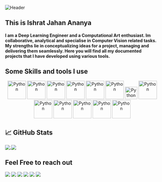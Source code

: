 ![Header](https://raw.githubusercontent.com/coreprinciple97/coreprinciple97/master/header.gif)

## This is Ishrat Jahan Ananya
####   I am a Deep Learning Engineer and a Computational Art enthusiast. Im collaborative, analytical and specialise in Computer Vision related tasks. My strengths lie in conceptualizing ideas for a project, managing and delivering them seamlessly. Here you will find all my documented projects that I have developed using various tools.
## Some Skills and tools I use

<p align="center">
	<img title="Python" alt="Python" src="https://raw.githubusercontent.com/coreprinciple97/coreprinciple97/master/images/python.svg" width="60" height="60" />
	<img title="Git" alt="Python" src="https://raw.githubusercontent.com/coreprinciple97/coreprinciple97/master/images/git.svg" width="60" height="60" />
	<img title="Jupyter" alt="Python" src="https://raw.githubusercontent.com/coreprinciple97/coreprinciple97/master/images/jupyter.svg" width="60" height="60" />
	<img title="MySQL" alt="Python" src="https://raw.githubusercontent.com/coreprinciple97/coreprinciple97/master/images/mysql.svg" width="60" height="60" />
	<img title="Autocad" alt="Python" src="https://raw.githubusercontent.com/coreprinciple97/coreprinciple97/master/images/autocad.svg" width="60" height="60" />
	<img title="Django" alt="Python" src="https://raw.githubusercontent.com/coreprinciple97/coreprinciple97/master/images/django.svg" width="60" height="60" />
	<img title="Bitbucket" alt="Python" src="https://raw.githubusercontent.com/coreprinciple97/coreprinciple97/master/images/bitbucket.svg" width="40" height="40" />
	<img title="Pytorch" alt="Python" src="https://raw.githubusercontent.com/coreprinciple97/coreprinciple97/master/images/pytorch.svg" width="60" height="60" />
	<img title="Sketchup" alt="Python" src="https://raw.githubusercontent.com/coreprinciple97/coreprinciple97/master/images/sketchup.svg" width="60" height="60" />
	<img title="Trello" alt="Python" src="https://raw.githubusercontent.com/coreprinciple97/coreprinciple97/master/images/trello.svg" width="60" height="60" />
	<img title="Tensorflow" alt="Python" src="https://raw.githubusercontent.com/coreprinciple97/coreprinciple97/master/images/tf.svg" width="60" height="60" />
	<img title="TouchDesigner" alt="Python" src="https://raw.githubusercontent.com/coreprinciple97/coreprinciple97/master/images/td.svg" width="60" height="60" />
	<img title="Pycharm" alt="Python" src="https://raw.githubusercontent.com/coreprinciple97/coreprinciple97/master/images/pycharm.svg" width="60" height="60" />

	
</p>

## &#x1f4c8; GitHub Stats

<a href="https://github.com/coreprinciple97/coreprinciple97">
  <img align="center" src="https://github-readme-stats.vercel.app/api/top-langs/?username=coreprinciple97&show_icons=true&hide=php,html&title_color=5db5ec&text_color=fff&icon_color=5db5ec&bg_color=000" />
</a>

<a href="https://github.com/coreprinciple97/coreprinciple97">
  <img align="center" src="https://github-readme-stats.vercel.app/api?username=coreprinciple97&show_icons=true&line_height=27&count_private=true&title_color=5db5ec&text_color=fff&icon_color=5db5ec&bg_color=000"  />
</a>

##  Feel Free to reach out
<p>
<a target="_blank" href="https://www.linkedin.com/in/ishrat-jahan-ananya-b0785315a/"><img src="https://img.shields.io/badge/-LinkedIn-0077B5?style=for-the-badge&logo=Linkedin&logoColor=white"></img></a>
<a target="_blank" href="mailto:ajishrat97@gmail.com"><img src="https://img.shields.io/badge/-Gmail-D14836?style=for-the-badge&logo=Gmail&logoColor=white"></img></a>
<a target="_blank" href="https://medium.com/@coreprinciple"><img src="https://img.shields.io/badge/-Medium-12100E?style=for-the-badge&logo=Medium&logoColor=white"></img></a>
<a target="_blank" href="https://www.kaggle.com/coreprinciple"><img src="https://img.shields.io/badge/-Kaggle-1ec3e8?style=for-the-badge&logo=Kaggle&logoColor=white"></img></a>
<a target="_blank" href="http://www.ijananya.com/"><img src="https://img.shields.io/badge/-Website-ffbd2e?style=for-the-badge&logo=Github&logoColor=white"></img></a>
<a target="_blank" href="https://derivative.ca/user/303203/profile"><img src="https://img.shields.io/badge/-Derivative-6d6e70?style=for-the-badge&logo=Derivative&logoColor=white"></img></a>
<br>
</p>
